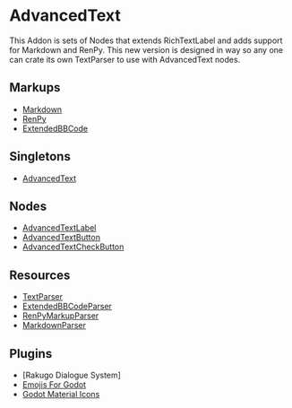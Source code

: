 # AdvancedText

This Addon is sets of Nodes that extends RichTextLabel and adds support for Markdown and RenPy.
This new version is designed in way so any one can crate its own TextParser to use with AdvancedText nodes.

## Markups

- [Markdown]
- [RenPy][RenPy]
- [ExtendedBBCode][ExtendedBBCode]

## Singletons

- [AdvancedText]

## Nodes

- [AdvancedTextLabel][AdvancedTextLabel]
- [AdvancedTextButton][AdvancedTextButton]
- [AdvancedTextCheckButton][AdvancedTextCheckButton]

## Resources

- [TextParser][TextParser]
- [ExtendedBBCodeParser][ExtendedBBCodeParser]
- [RenPyMarkupParser][RenPyMarkupParser]
- [MarkdownParser][MarkdownParser]

## Plugins

- [Rakugo Dialogue System]
- [Emojis For Godot][Emojis For Godot]
- [Godot Material Icons][Godot Material Icons]


<!-- [Rakugo Dialogue System]:  -->

[Markdown]: Markdown.md
[AdvancedText]: AdvancedText.md
[RenPy]: Renpy.md
[ExtendedBBCode]: ExtendedBBCode.md
[AdvancedTextLabel]: AdvancedTextLabel.md
[AdvancedTextButton]: AdvancedTextButton.md
[AdvancedTextCheckButton]: AdvancedTextCheckButton.md
[TextParser]: TextParser.md
[ExtendedBBCodeParser]: ExtendedBBCodeParser.md
[RenPyMarkupParser]: RenPyMarkupParser.md
[MarkdownParser]: MarkdownParser.md
[Emojis For Godot]: Emojis.md
[Godot Material Icons]: Icons.md
